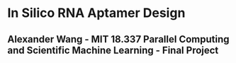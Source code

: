 # In Silico RNA Aptamer Design
## Alexander Wang - MIT 18.337 Parallel Computing and Scientific Machine Learning - Final Project
